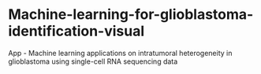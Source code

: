# Machine-learning-for-glioblastoma-identification-visual
App - Machine learning applications on intratumoral heterogeneity in glioblastoma using single-cell RNA sequencing data
